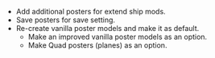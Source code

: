 - Add additional posters for extend ship mods.
- Save posters for save setting.
- Re-create vanilla poster models and make it as default.
  - Make an improved vanilla poster models as an option.
  - Make Quad posters (planes) as an option.
